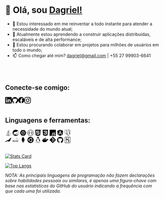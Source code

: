 # 👋 Olá, sou [Dagriel!](https://dagriel.github.io)

- 👀 Estou interessado em me reinventar a todo instante para atender a necessidade do mundo atual;
- 🌱 Atualmente estou aprendendo a construir aplicações distribuídas, escaláveis e de alta performance;
- 💞️ Estou procurando colaborar em projetos para milhões de usuários em todo o mundo;
- 📫 Como chegar até mim? dagriel@gmail.com | +55 27 99903-6641
<br />
<br />

## Conecte-se comigo:

<a href="http://www.linkedin.com/in/dagriel">
  <img align="left" alt="Dagriel's LinkedIn" width="21px" src="https://raw.githubusercontent.com/dagriel/dagriel/1e88a67688dc59aa0d8322c8678343d74692bf1d/assets/linkedin.svg" />
</a>
<a href="https://github.com/dagriel">
  <img align="left" alt="Dagriel's GitHub" width="21px" src="https://raw.githubusercontent.com/dagriel/dagriel/1e88a67688dc59aa0d8322c8678343d74692bf1d/assets/github.svg" />
</a>
<a href="https://www.facebook.com/profile.php?id=100008315940662">
  <img align="left" alt="Dagriel Lacruz | Facebook" width="20px" src="https://raw.githubusercontent.com/dagriel/dagriel/1e88a67688dc59aa0d8322c8678343d74692bf1d/assets/facebook.svg" />
</a>
<a href="https://instagram.com/dagriellacruz">
  <img align="left" alt="Dagriel's Instagram" width="21px" src="https://raw.githubusercontent.com/dagriel/dagriel/1e88a67688dc59aa0d8322c8678343d74692bf1d/assets/instagram.svg" />
</a>
<br />
<br />

## Linguagens e ferramentas:

<code><img height="20" src="https://raw.githubusercontent.com/dagriel/dagriel/1e88a67688dc59aa0d8322c8678343d74692bf1d/assets/java.svg"></code>
<code><img height="20" src="https://raw.githubusercontent.com/dagriel/dagriel/1e88a67688dc59aa0d8322c8678343d74692bf1d/assets/spring.svg"></code>
<code><img height="20" src="https://raw.githubusercontent.com/dagriel/dagriel/1e88a67688dc59aa0d8322c8678343d74692bf1d/assets/springboot.svg"></code>
<code><img height="20" src="https://raw.githubusercontent.com/dagriel/dagriel/1e88a67688dc59aa0d8322c8678343d74692bf1d/assets/swagger.svg"></code>
<code><img height="20" src="https://raw.githubusercontent.com/dagriel/dagriel/1e88a67688dc59aa0d8322c8678343d74692bf1d/assets/html5.svg"></code>
<code><img height="20" src="https://raw.githubusercontent.com/dagriel/dagriel/1e88a67688dc59aa0d8322c8678343d74692bf1d/assets/css3.svg"></code>
<code><img height="20" src="https://raw.githubusercontent.com/dagriel/dagriel/1e88a67688dc59aa0d8322c8678343d74692bf1d/assets/javascript.svg"></code>
<code><img height="20" src="https://raw.githubusercontent.com/dagriel/dagriel/1e88a67688dc59aa0d8322c8678343d74692bf1d/assets/angular.svg"></code>
<code><img height="20" src="https://raw.githubusercontent.com/dagriel/dagriel/1e88a67688dc59aa0d8322c8678343d74692bf1d/assets/postgresql.svg"></code>    
<code><img height="20" src="https://raw.githubusercontent.com/dagriel/dagriel/1e88a67688dc59aa0d8322c8678343d74692bf1d/assets/mariadb.svg"></code>
<code><img height="20" src="https://raw.githubusercontent.com/dagriel/dagriel/1e88a67688dc59aa0d8322c8678343d74692bf1d/assets/mysql.svg"></code>
<code><img height="20" src="https://raw.githubusercontent.com/dagriel/dagriel/1e88a67688dc59aa0d8322c8678343d74692bf1d/assets/mongodb.svg"></code>
<code><img height="20" src="https://raw.githubusercontent.com/dagriel/dagriel/1e88a67688dc59aa0d8322c8678343d74692bf1d/assets/ubuntu.svg"></code>
<code><img height="20" src="https://raw.githubusercontent.com/dagriel/dagriel/1e88a67688dc59aa0d8322c8678343d74692bf1d/assets/linux.svg"></code>
<code><img height="20" src="https://raw.githubusercontent.com/dagriel/dagriel/1e88a67688dc59aa0d8322c8678343d74692bf1d/assets/docker.svg"></code>
<code><img height="20" src="https://raw.githubusercontent.com/dagriel/dagriel/1e88a67688dc59aa0d8322c8678343d74692bf1d/assets/git.svg"></code>
<code><img height="20" src="https://raw.githubusercontent.com/dagriel/dagriel/1e88a67688dc59aa0d8322c8678343d74692bf1d/assets/github.svg"></code>
<code><img height="20" src="https://raw.githubusercontent.com/dagriel/dagriel/1e88a67688dc59aa0d8322c8678343d74692bf1d/assets/heroku.svg"></code>
<br />
<br />

[![Stats Card](https://github-readme-stats-brown-eta-15.vercel.app/api?username=dagriel&show_icons=true&count_private=true&include_all_commits=true&theme=dark)](https://github.com/dagriel)

[![Top Langs](https://github-readme-stats-brown-eta-15.vercel.app/api/top-langs/?username=dagriel&theme=dark)](https://github.com/dagriel)

*NOTA: As principais linguagens de programação não fazem declarações sobre habilidades pessoais ou similares, é apenas uma figura-chave com base nas estatísticas do GitHub do usuário indicando a frequência com que cada uma foi utilizada.*